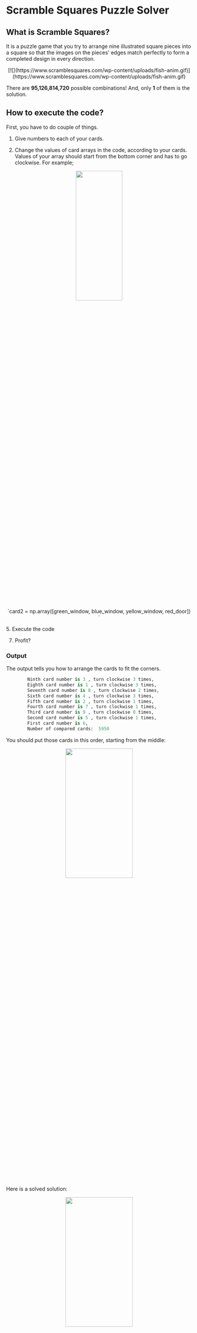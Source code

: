 # Scramble Squares Puzzle Solver
## What is Scramble Squares?

It is a puzzle game that you try to arrange nine illustrated square pieces into a square so that the images on the pieces' edges match perfectly to form a completed design in every direction.

<p align="center">
[![](https://www.scramblesquares.com/wp-content/uploads/fish-anim.gif)](https://www.scramblesquares.com/wp-content/uploads/fish-anim.gif)
</p>

There are **95,126,814,720** possible combinations! And, only **1** of them is the solution.

## How to execute the code?

First, you have to do couple of things.
1. Give numbers to each of your cards.

3. Change the values of card arrays in the code, according to your cards. Values of your array should start from the bottom corner and has to go clockwise. For example;
<p align="center">
<img src="https://imgur.com/OopMgX0.png"  width="50%" height="30%">
</p>
<p align="center">
`card2 = np.array([green_window, blue_window, yellow_window, red_door])
 `
 </p>
5. Execute the code

7. Profit?

### Output

The output tells you how to arrange the cards to fit the corners.
```python
        Ninth card number is 3 , turn clockwise 3 times,
        Eighth card number is 1 , turn clockwise 3 times,
        Seventh card number is 8 , turn clockwise 2 times,
        Sixth card number is 4 , turn clockwise 3 times,
        Fifth card number is 2 , turn clockwise 1 times,
        Fourth card number is 7 , turn clockwise 1 times,
        Third card number is 9 , turn clockwise 0 times,
        Second card number is 5 , turn clockwise 1 times,
        First card number is 6,
        Number of compared cards:  5950
```
You should put those cards in this order, starting from the middle:
<p align="center">
<img src="https://imgur.com/yJgAY1b.png"  width="60%" height="30%">
</p>

Here is a solved solution:
<p align="center">
<img src="https://imgur.com/pj4JyN8.png"  width="60%" height="30%">
</p>

## Algorithm

The algorithm solves the problem with numbering the edges according to their color and shape. I gave different number values for different colors, and if the shape is house's door, it is a positive number, if it is house's window, it is a negative number.
<p align="center">
Red Door = 1
Red Window = -1
Green Door = 2
Green Window = -2
Blue Door = 3
Blue Window = -3
Yellow Door = 4
Yellow Window = -4
</p>
Here is an example in real life:

<p align="center">
<img src="https://imgur.com/OopMgX0.png"  width="50%" height="30%">
</p>

 So, if you put two card together and the sum of their corners values equal to 0, it means that these cards are matched.

My algorithm starts with giving a number for each cards and giving 4 values for their each edges. Then, it draws the first card from the deck and puts it in the center. After that, it puts the next card to the right of the first card, and sums their corners. If the sum is 0, it means they are matching and it draws the next card and checks if it matches with the second card. If it does, it moves to the fourth card, if it does not, it withdraws the third card and continues trying other cards. This algorithm starts from the center and adds cards counterclockwise as I already showed you:
<p align="center">
<img src="https://imgur.com/yJgAY1b.png"  width="60%" height="30%">
</p>

The algorithm does this until it finds the perfect solution that matches all cards and prints which order you should put your cards and how many times you should turn them clockwise.




